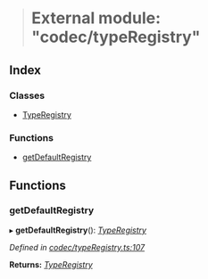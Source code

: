 > # External module: "codec/typeRegistry"

## Index

### Classes

* [TypeRegistry](../classes/_codec_typeregistry_.typeregistry.md)

### Functions

* [getDefaultRegistry](_codec_typeregistry_.md#getdefaultregistry)

## Functions

###  getDefaultRegistry

▸ **getDefaultRegistry**(): *[TypeRegistry](../classes/_codec_typeregistry_.typeregistry.md)*

*Defined in [codec/typeRegistry.ts:107](https://github.com/polkadot-js/api/blob/b595428/packages/types/src/codec/typeRegistry.ts#L107)*

**Returns:** *[TypeRegistry](../classes/_codec_typeregistry_.typeregistry.md)*